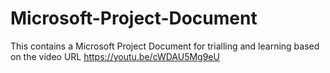 # Microsoft-Project-Document
This contains a Microsoft Project Document for trialling and learning based on the video URL https://youtu.be/cWDAU5Mg9eU
